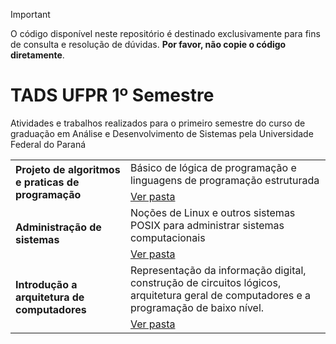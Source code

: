 > [!important]
> O código disponível neste repositório é destinado exclusivamente para fins de consulta e resolução de dúvidas. **Por favor, não copie o código diretamente**.

# TADS UFPR 1º Semestre
Atividades e trabalhos realizados para o primeiro semestre do curso de graduação em Análise e Desenvolvimento de Sistemas pela Universidade Federal do Paraná

<table>
    <tr>
        <td rowspan="2"><b>Projeto de algoritmos e praticas de programação</b></td>
        <td>Básico de lógica de programação e linguagens de programação estruturada</td>
    </tr>
    <tr>
        <td><a href="https://github.com/Salgado2004/TADS_UFPR_1_Semestre/tree/main/Projeto%20de%20Algoritmos%20e%20Praticas%20de%20programa%C3%A7%C3%A3o">Ver pasta</a></td>
    </tr>
    <tr>
        <td rowspan="2"><b>Administração de sistemas</b></td>
        <td>Noções de Linux e outros sistemas POSIX para administrar sistemas computacionais</td>
    </tr>
    <tr>
        <td><a href="https://github.com/Salgado2004/TADS_UFPR_1_Semestre/tree/main/administra%C3%A7%C3%A3o%20de%20sistemas">Ver pasta</a></td>
    </tr>   
    <tr>
        <td rowspan="2"><b>Introdução a arquitetura de computadores</b></td>
        <td>Representação da informação digital, construção de circuitos lógicos, arquitetura geral de computadores e a programação de baixo nível.</td>
    </tr>
    <tr>
        <td><a href="https://github.com/Salgado2004/TADS_UFPR_1_Semestre/tree/main/arquitetura%20de%20computadores%20">Ver pasta</a></td>
    </tr> 
</table>
